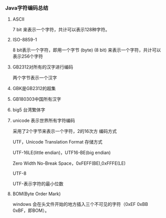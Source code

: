 ### Java字符编码总结

1. ASCII

   7 bit 来表示一个字符，共计可以表示128种字符。

2. ISO-8859-1

   8 bit表示一个字符，即用一个字节 (byte) (8 bit) 来表示一个字符，共计可以表示256个字符

3. GB2312对所有的汉字进行编码

   两个字节表示一个汉字

4. GBK是GB2312的超集

5. GB180303中国所有汉字

6. big5 台湾繁体字

7. unicode 表示世界所有字符编码

   采用了2个字节来表示一个字符，2的16次方	编码方式

   UTF，Unicode Translation Format		      存储方式

   UTF-16LE(little endian)，UTF16-BE(big endian)

   Zero Width No-Break Space，0xFEFF(BE),0xFFFE(LE)

   UTF-8

   UTF-表示字符的最小位数

8. BOM(Byte Order Mark)

   windows 会在头文件开始的地方插入三个不可见的字符（0xEF 0xBB 0xBF，即BOM）。

   